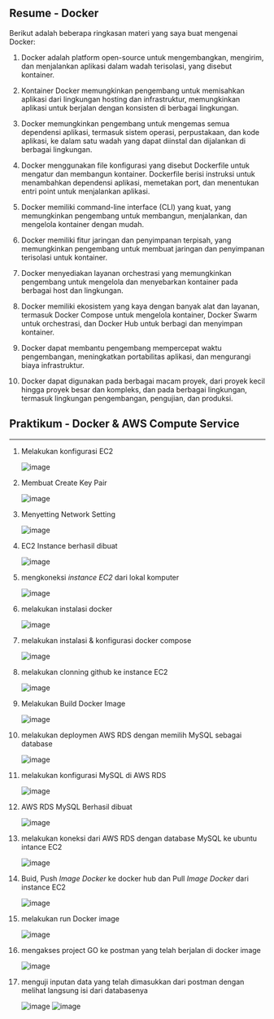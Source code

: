 ## Resume - Docker

Berikut adalah beberapa ringkasan materi yang saya buat mengenai Docker:

1. Docker adalah platform open-source untuk mengembangkan, mengirim, dan menjalankan aplikasi dalam wadah terisolasi, yang disebut kontainer.

2. Kontainer Docker memungkinkan pengembang untuk memisahkan aplikasi dari lingkungan hosting dan infrastruktur, memungkinkan aplikasi untuk berjalan dengan konsisten di berbagai lingkungan.

3. Docker memungkinkan pengembang untuk mengemas semua dependensi aplikasi, termasuk sistem operasi, perpustakaan, dan kode aplikasi, ke dalam satu wadah yang dapat diinstal dan dijalankan di berbagai lingkungan.

4. Docker menggunakan file konfigurasi yang disebut Dockerfile untuk mengatur dan membangun kontainer. Dockerfile berisi instruksi untuk menambahkan dependensi aplikasi, memetakan port, dan menentukan entri point untuk menjalankan aplikasi.

5. Docker memiliki command-line interface (CLI) yang kuat, yang memungkinkan pengembang untuk membangun, menjalankan, dan mengelola kontainer dengan mudah.

6. Docker memiliki fitur jaringan dan penyimpanan terpisah, yang memungkinkan pengembang untuk membuat jaringan dan penyimpanan terisolasi untuk kontainer.

7. Docker menyediakan layanan orchestrasi yang memungkinkan pengembang untuk mengelola dan menyebarkan kontainer pada berbagai host dan lingkungan.

8. Docker memiliki ekosistem yang kaya dengan banyak alat dan layanan, termasuk Docker Compose untuk mengelola kontainer, Docker Swarm untuk orchestrasi, dan Docker Hub untuk berbagi dan menyimpan kontainer.

9. Docker dapat membantu pengembang mempercepat waktu pengembangan, meningkatkan portabilitas aplikasi, dan mengurangi biaya infrastruktur.

10. Docker dapat digunakan pada berbagai macam proyek, dari proyek kecil hingga proyek besar dan kompleks, dan pada berbagai lingkungan, termasuk lingkungan pengembangan, pengujian, dan produksi.


## Praktikum - Docker & AWS Compute Service

---

1.  Melakukan konfigurasi EC2

    ![image](./Screenshoot/1_ConfigureEC2.png)

2.  Membuat Create Key Pair

    ![image](./Screenshoot/2_CreateKeyPair.png)

3.  Menyetting Network Setting

    ![image](./Screenshoot/3_NetworkSetting.png)

4.  EC2 Instance berhasil dibuat

    ![image](./Screenshoot/4_EC2Sucessfully.png)

5.  mengkoneksi _instance EC2_ dari lokal komputer

    ![image](./Screenshoot/5_ConnectLocalToEC2.png)

6.  melakukan instalasi docker

    ![image](./Screenshoot/6_InstallDocker.png)

7.  melakukan instalasi & konfigurasi docker compose

    ![image](./Screenshoot/7_DockerCompose.png)

8.  melakukan clonning github ke instance EC2

    ![image](./Screenshoot/8_CloneGitHub.png)

9.  Melakukan Build Docker Image

    ![image](./Screenshoot/9_BuildDockerImage.png)

10. melakukan deploymen AWS RDS dengan memilih MySQL sebagai database

    ![image](./Screenshoot/10_choosingRDSMySQL.png)

11. melakukan konfigurasi MySQL di AWS RDS

    ![image](./Screenshoot/11_ConfigureMySQL.png)

12. AWS RDS MySQL Berhasil dibuat

    ![image](./Screenshoot/12_RDSMySQLSuccessfully.png)

13. melakukan koneksi dari AWS RDS dengan database MySQL ke ubuntu intance EC2

    ![image](./Screenshoot/13_ConnectMySQLEC2.png)

14. Buid, Push _Image Docker_ ke docker hub dan Pull _Image Docker_ dari instance EC2

    ![image](./Screenshoot/14_Build&Pushdocker.png)

15. melakukan run Docker image

    ![image](./Screenshoot/15_DockerRunSuccesfully.png)

16. mengakses project GO ke postman yang telah berjalan di docker image 

    ![image](./Screenshoot/16_AccessedGoProjectInPostman.png)

17. menguji inputan data yang telah dimasukkan dari postman dengan melihat langsung isi dari databasenya

    ![image](./Screenshoot/17_TestingInputDataInDB.png)
        ![image](./Screenshoot/18_TestingInputDataInDB_`2.png)
